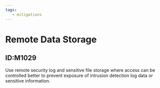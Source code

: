 ```yaml
---
tags:
   - mitigations
---
```

# Remote Data Storage
## ID:M1029
Use remote security log and sensitive file storage where access can be controlled better to prevent exposure of intrusion detection log data or sensitive information.
